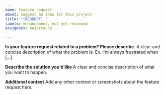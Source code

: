 ```yaml
---
name: Feature request
about: Suggest an idea for this project
title: "[REQUEST] "
labels: enhancement, not yet reviewed
assignees: majorsauce

---
```


**Is your feature request related to a problem? Please describe.**
A clear and concise description of what the problem is. Ex. I'm always frustrated when [...]

**Describe the solution you'd like**
A clear and concise description of what you want to happen.

**Additional context**
Add any other context or screenshots about the feature request here.
